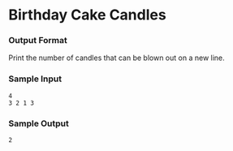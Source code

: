 # Birthday Cake Candles

### Output Format
Print the number of candles that can be blown out on a new line.

### Sample Input
```
4
3 2 1 3
```

### Sample Output
```
2
```
